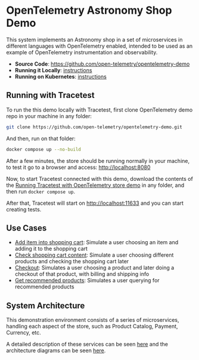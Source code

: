# OpenTelemetry Astronomy Shop Demo

This system implements an Astronomy shop in a set of microservices in different languages with OpenTelemetry enabled, intended to be used as an example of OpenTelemetry instrumentation and observability.

- **Source Code**: https://github.com/open-telemetry/opentelemetry-demo
- **Running it Locally**: [instructions](https://github.com/open-telemetry/opentelemetry-demo/blob/main/docs/docker_deployment.md#run-docker-compose)
- **Running on Kubernetes**: [instructions](https://github.com/open-telemetry/opentelemetry-demo/blob/main/docs/kubernetes_deployment.md)

## Running with Tracetest

To run the this demo locally with Tracetest, first clone OpenTelemetry demo repo in your machine in any folder:
```sh
git clone https://github.com/open-telemetry/opentelemetry-demo.git
```

And then, run on that folder:
```sh
docker compose up --no-build
```

After a few minutes, the store should be running normally in your machine, to test it go to a browser and access: [http://localhost:8080](http://localhost:8080)

Now, to start Tracetest connected with this demo, download the contents of the [Running Tracetest with OpenTelemetry store demo](https://github.com/kubeshop/tracetest/tree/main/examples/tracetest-open-telemetry-store-demo) in any folder, and then run `docker compose up`.

After that, Tracetest will start on [http://localhost:11633](http://localhost:11633) and you can start creating tests.

## Use Cases

- [Add item into shopping cart](./use-cases/add-item-into-shopping-cart.md): Simulate a user choosing an item and adding it to the shopping cart
- [Check shopping cart content](./use-cases/check-shopping-cart-contents.md): Simulate a user choosing different products and checking the shopping cart later 
- [Checkout](./use-cases/checkout.md): Simulates a user choosing a product and later doing a checkout of that product, with billing and shipping info
- [Get recommended products](./use-cases/get-recommended-products.md): Simulates a user querying for recommended products

## System Architecture

This demonstration environment consists of a series of microservices, handling each aspect of the store, such as Product Catalog, Payment, Currency, etc.

A detailed description of these services can be seen [here](https://github.com/open-telemetry/opentelemetry-demo/tree/main/docs#service-documentation)
and the architecture diagrams can be seen [here](https://github.com/open-telemetry/opentelemetry-demo/blob/main/docs/current_architecture.md).
